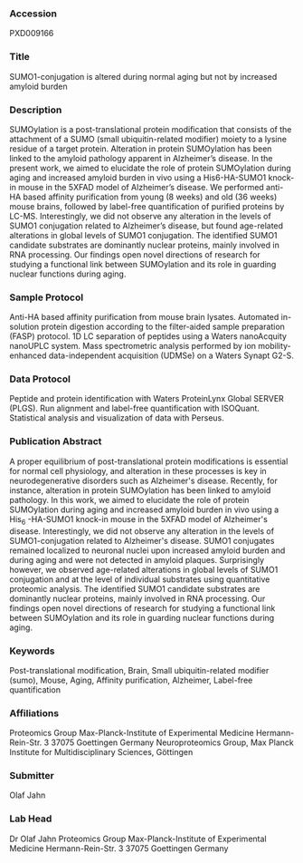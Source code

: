 ### Accession
PXD009166

### Title
SUMO1-conjugation is altered during normal aging but not by increased amyloid burden

### Description
SUMOylation is a post-translational protein modification that consists of the attachment of a SUMO (small ubiquitin-related modifier) moiety to a lysine residue of a target protein. Alteration in protein SUMOylation has been linked to the amyloid pathology apparent in Alzheimer’s disease. In the present work, we aimed to elucidate the role of protein SUMOylation during aging and increased amyloid burden in vivo using a His6-HA-SUMO1 knock-in mouse in the 5XFAD model of Alzheimer’s disease. We performed anti-HA based affinity purification from young (8 weeks) and old (36 weeks) mouse brains, followed by label-free quantification of purified proteins by LC-MS. Interestingly, we did not observe any alteration in the levels of SUMO1 conjugation related to Alzheimer’s disease, but found age-related alterations in global levels of SUMO1 conjugation. The identified SUMO1 candidate substrates are dominantly nuclear proteins, mainly involved in RNA processing. Our findings open novel directions of research for studying a functional link between SUMOylation and its role in guarding nuclear functions during aging.

### Sample Protocol
Anti-HA based affinity purification from mouse brain lysates. Automated in-solution protein digestion according to the filter-aided sample preparation (FASP) protocol. 1D LC separation of peptides using a Waters nanoAcquity nanoUPLC system. Mass spectrometric analysis performed by ion mobility-enhanced data-independent acquisition (UDMSe) on a Waters Synapt G2-S.

### Data Protocol
Peptide and protein identification with Waters ProteinLynx Global SERVER (PLGS). Run alignment and label-free quantification with ISOQuant. Statistical analysis and visualization of data with Perseus.

### Publication Abstract
A proper equilibrium of post-translational protein modifications is essential for normal cell physiology, and alteration in these processes is key in neurodegenerative disorders such as Alzheimer's disease. Recently, for instance, alteration in protein SUMOylation has been linked to amyloid pathology. In this work, we aimed to elucidate the role of protein SUMOylation during aging and increased amyloid burden in&#xa0;vivo using a His<sub>6</sub> -HA-SUMO1 knock-in mouse in the 5XFAD model of Alzheimer's disease. Interestingly, we did not observe any alteration in the levels of SUMO1-conjugation related to Alzheimer's disease. SUMO1 conjugates remained localized to neuronal nuclei upon increased amyloid burden and during aging and were not detected in amyloid plaques. Surprisingly however, we observed age-related alterations in global levels of SUMO1 conjugation and at the level of individual substrates using quantitative proteomic analysis. The identified SUMO1 candidate substrates are dominantly nuclear proteins, mainly involved in RNA processing. Our findings open novel directions of research for studying a functional link between SUMOylation and its role in guarding nuclear functions during aging.

### Keywords
Post-translational modification, Brain, Small ubiquitin-related modifier (sumo), Mouse, Aging, Affinity purification, Alzheimer, Label-free quantification

### Affiliations
Proteomics Group Max-Planck-Institute of Experimental Medicine Hermann-Rein-Str. 3 37075 Goettingen Germany
Neuroproteomics Group, Max Planck Institute for Multidisciplinary Sciences, Göttingen

### Submitter
Olaf Jahn

### Lab Head
Dr Olaf Jahn
Proteomics Group Max-Planck-Institute of Experimental Medicine Hermann-Rein-Str. 3 37075 Goettingen Germany


